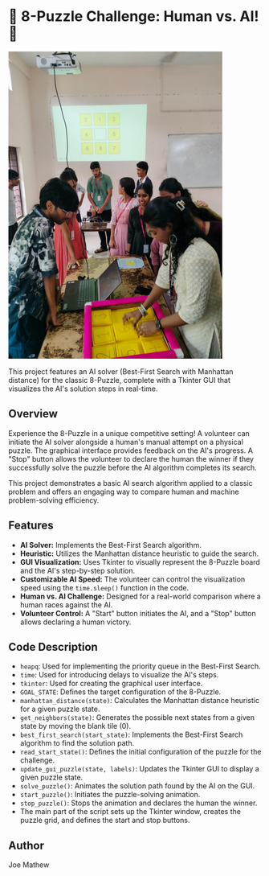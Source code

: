 # 🧩 8-Puzzle Challenge: Human vs. AI! 🤖

![Project Image](image.png)

This project features an AI solver (Best-First Search with Manhattan distance) for the classic 8-Puzzle, complete with a Tkinter GUI that visualizes the AI's solution steps in real-time.

## Overview

Experience the 8-Puzzle in a unique competitive setting! A volunteer can initiate the AI solver alongside a human's manual attempt on a physical puzzle. The graphical interface provides feedback on the AI's progress. A "Stop" button allows the volunteer to declare the human the winner if they successfully solve the puzzle before the AI algorithm completes its search.

This project demonstrates a basic AI search algorithm applied to a classic problem and offers an engaging way to compare human and machine problem-solving efficiency.

## Features 

* **AI Solver:** Implements the Best-First Search algorithm.
* **Heuristic:** Utilizes the Manhattan distance heuristic to guide the search.
* **GUI Visualization:** Uses Tkinter to visually represent the 8-Puzzle board and the AI's step-by-step solution.
* **Customizable AI Speed:** The volunteer can control the visualization speed using the `time.sleep()` function in the code.
* **Human vs. AI Challenge:** Designed for a real-world comparison where a human races against the AI.
* **Volunteer Control:** A "Start" button initiates the AI, and a "Stop" button allows declaring a human victory.

## Code Description 

* `heapq`: Used for implementing the priority queue in the Best-First Search.
* `time`: Used for introducing delays to visualize the AI's steps.
* `tkinter`: Used for creating the graphical user interface.
* `GOAL_STATE`: Defines the target configuration of the 8-Puzzle.
* `manhattan_distance(state)`: Calculates the Manhattan distance heuristic for a given puzzle state.
* `get_neighbors(state)`: Generates the possible next states from a given state by moving the blank tile (0).
* `best_first_search(start_state)`: Implements the Best-First Search algorithm to find the solution path.
* `read_start_state()`: Defines the initial configuration of the puzzle for the challenge.
* `update_gui_puzzle(state, labels)`: Updates the Tkinter GUI to display a given puzzle state.
* `solve_puzzle()`: Animates the solution path found by the AI on the GUI.
* `start_puzzle()`: Initiates the puzzle-solving animation.
* `stop_puzzle()`: Stops the animation and declares the human the winner.
* The main part of the script sets up the Tkinter window, creates the puzzle grid, and defines the start and stop buttons.

## Author

Joe Mathew
